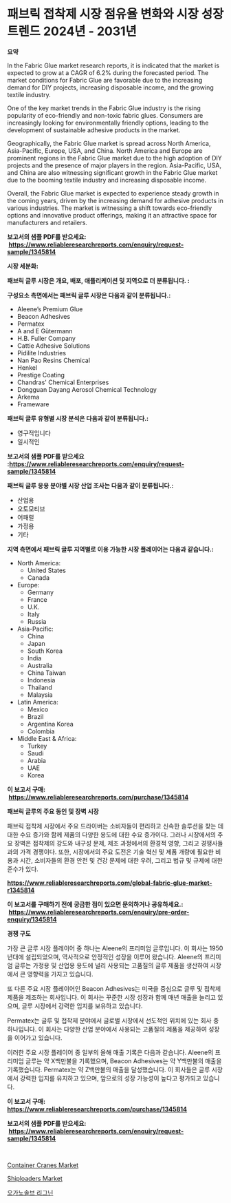 <p><h1>패브릭 접착제 시장 점유율 변화와 시장 성장 트렌드 2024년 - 2031년</h1></p><p><strong>요약</strong></p>
<p><p>In the Fabric Glue market research reports, it is indicated that the market is expected to grow at a CAGR of 6.2% during the forecasted period. The market conditions for Fabric Glue are favorable due to the increasing demand for DIY projects, increasing disposable income, and the growing textile industry. </p><p>One of the key market trends in the Fabric Glue industry is the rising popularity of eco-friendly and non-toxic fabric glues. Consumers are increasingly looking for environmentally friendly options, leading to the development of sustainable adhesive products in the market.</p><p>Geographically, the Fabric Glue market is spread across North America, Asia-Pacific, Europe, USA, and China. North America and Europe are prominent regions in the Fabric Glue market due to the high adoption of DIY projects and the presence of major players in the region. Asia-Pacific, USA, and China are also witnessing significant growth in the Fabric Glue market due to the booming textile industry and increasing disposable income.</p><p>Overall, the Fabric Glue market is expected to experience steady growth in the coming years, driven by the increasing demand for adhesive products in various industries. The market is witnessing a shift towards eco-friendly options and innovative product offerings, making it an attractive space for manufacturers and retailers.</p></p>
<p><strong>보고서의 샘플 PDF를 받으세요: &nbsp;<a href="https://www.reliableresearchreports.com/enquiry/request-sample/1345814">https://www.reliableresearchreports.com/enquiry/request-sample/1345814</a></strong></p>
<p><strong>시장 세분화:</strong></p>
<p><strong> 패브릭 글루 시장은 개요, 배포, 애플리케이션 및 지역으로 더 분류됩니다. :</strong></p>
<p><strong>구성요소 측면에서는 패브릭 글루 시장은 다음과 같이 분류됩니다.:</strong></p>
<p><ul><li>Aleene’s Premium Glue</li><li>Beacon Adhesives</li><li>Permatex</li><li>A and E Gütermann</li><li>H.B. Fuller Company</li><li>Cattie Adhesive Solutions</li><li>Pidilite Industries</li><li>Nan Pao Resins Chemical</li><li>Henkel</li><li>Prestige Coating</li><li>Chandras' Chemical Enterprises</li><li>Dongguan Dayang Aerosol Chemical Technology</li><li>Arkema</li><li>Frameware</li></ul></p>
<p><strong> 패브릭 글루 유형별 시장 분석은 다음과 같이 분류됩니다.:</strong></p>
<p><ul><li>영구적입니다</li><li>일시적인</li></ul></p>
<p><strong>보고서의 샘플 PDF를 받으세요 :<a href="https://www.reliableresearchreports.com/enquiry/request-sample/1345814">https://www.reliableresearchreports.com/enquiry/request-sample/1345814</a></strong></p>
<p><strong> 패브릭 글루 응용 분야별 시장 산업 조사는 다음과 같이 분류됩니다.:</strong></p>
<p><ul><li>산업용</li><li>오토모티브</li><li>어패럴</li><li>가정용</li><li>기타</li></ul></p>
<p><strong>지역 측면에서 패브릭 글루 지역별로 이용 가능한 시장 플레이어는 다음과 같습니다.:</strong></p>
<p><ul>
    <li>
        North America:
        <ul>
            <li>United States</li>
            <li>Canada</li>
        </ul>
    </li>
    <li>
        Europe:
        <ul>
            <li>Germany</li>
            <li>France</li>
            <li>U.K.</li>
            <li>Italy</li>
            <li>Russia</li>
        </ul>
    </li>
    <li>
        Asia-Pacific:
        <ul>
            <li>China</li>
            <li>Japan</li>
            <li>South Korea</li>
            <li>India</li>
            <li>Australia</li>
            <li>China Taiwan</li>
            <li>Indonesia</li>
            <li>Thailand</li>
            <li>Malaysia</li>
        </ul>
    </li>
    <li>
        Latin America:
        <ul>
            <li>Mexico</li>
            <li>Brazil</li>
            <li>Argentina Korea</li>
            <li>Colombia</li>
        </ul>
    </li>
    <li>
        Middle East & Africa:
        <ul>
            <li>Turkey</li>
            <li>Saudi</li>
            <li>Arabia</li>
            <li>UAE</li>
            <li>Korea</li>
        </ul>
    </li>
    </ul></p>
<p><strong>이 보고서 구매: &nbsp;<a href="https://www.reliableresearchreports.com/purchase/1345814">https://www.reliableresearchreports.com/purchase/1345814</a></strong></p>
<p><strong>패브릭 글루의 주요 동인 및 장벽 시장</strong></p>
<p><p>패브릭 접착제 시장에서 주요 드라이버는 소비자들이 편리하고 신속한 솔루션을 찾는 데 대한 수요 증가와 함께 제품의 다양한 용도에 대한 수요 증가이다. 그러나 시장에서의 주요 장벽은 접착제의 강도와 내구성 문제, 제조 과정에서의 환경적 영향, 그리고 경쟁사들과의 가격 경쟁이다. 또한, 시장에서의 주요 도전은 기술 혁신 및 제품 개량에 필요한 비용과 시간, 소비자들의 환경 안전 및 건강 문제에 대한 우려, 그리고 법규 및 규제에 대한 준수가 있다.</p></p>
<p><strong><a href="https://www.reliableresearchreports.com/global-fabric-glue-market-r1345814">https://www.reliableresearchreports.com/global-fabric-glue-market-r1345814</a></strong></p>
<p><strong>이 보고서를 구매하기 전에 궁금한 점이 있으면 문의하거나 공유하세요.: &nbsp;<a href="https://www.reliableresearchreports.com/enquiry/pre-order-enquiry/1345814">https://www.reliableresearchreports.com/enquiry/pre-order-enquiry/1345814</a></strong></p>
<p><strong>경쟁 구도</strong></p>
<p><p>가장 큰 글루 시장 플레이어 중 하나는 Aleene의 프리미엄 글루입니다. 이 회사는 1950년대에 설립되었으며, 역사적으로 안정적인 성장을 이루어 왔습니다. Aleene의 프리미엄 글루는 가정용 및 산업용 용도에 널리 사용되는 고품질의 글루 제품을 생산하여 시장에서 큰 영향력을 가지고 있습니다.</p><p>또 다른 주요 시장 플레이어인 Beacon Adhesives는 미국을 중심으로 글루 및 접착제 제품을 제조하는 회사입니다. 이 회사는 꾸준한 시장 성장과 함께 매년 매출을 늘리고 있으며, 글루 시장에서 강력한 입지를 보유하고 있습니다.</p><p>Permatex는 글루 및 접착제 분야에서 글로벌 시장에서 선도적인 위치에 있는 회사 중 하나입니다. 이 회사는 다양한 산업 분야에서 사용되는 고품질의 제품을 제공하여 성장을 이어가고 있습니다.</p><p>이러한 주요 시장 플레이어 중 일부의 올해 매출 기록은 다음과 같습니다. Aleene의 프리미엄 글루는 약 X백만불을 기록했으며, Beacon Adhesives는 약 Y백만불의 매출을 기록했습니다. Permatex는 약 Z백만불의 매출을 달성했습니다. 이 회사들은 글루 시장에서 강력한 입지를 유지하고 있으며, 앞으로의 성장 가능성이 높다고 평가되고 있습니다.</p></p>
<p><strong>이 보고서 구매: &nbsp; <a href="https://www.reliableresearchreports.com/purchase/1345814">https://www.reliableresearchreports.com/purchase/1345814</a></strong></p>
<p><strong>보고서의 샘플 PDF를 받으세요: &nbsp;<a href="https://www.reliableresearchreports.com/enquiry/request-sample/1345814">https://www.reliableresearchreports.com/enquiry/request-sample/1345814</a></strong><strong></strong></p>
<p>&nbsp;</p>
<p><p><a href="https://github.com/nathandecarvalho/Market-Research-Report-List-2/blob/main/container-cranes-market.md">Container Cranes Market</a></p><p><a href="https://github.com/kosella/Market-Research-Report-List-2/blob/main/shiploaders-market.md">Shiploaders Market</a></p><p><a href="https://github.com/JackieFauhey9089475/Market-Research-Report-List-1/blob/main/724224420466.md">오가노솔브 리그닌</a></p></p>